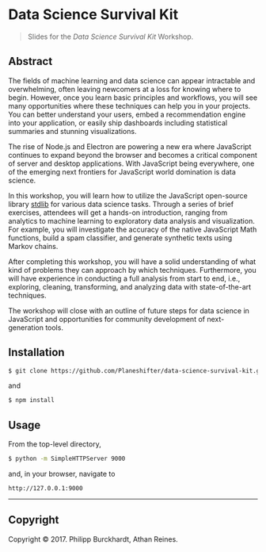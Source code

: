 # Data Science Survival Kit

> Slides for the _Data Science Survival Kit_ Workshop.


## Abstract

The fields of machine learning and data science can appear intractable and overwhelming, often leaving newcomers at a loss for knowing where to begin. However, once you learn basic principles and workflows, you will see many opportunities where these techniques can help you in your projects. You can better understand your users, embed a recommendation engine into your application, or easily ship dashboards including statistical summaries and stunning visualizations.

The rise of Node.js and Electron are powering a new era where JavaScript continues to expand beyond the browser and becomes a critical component of server and desktop applications. With JavaScript being everywhere, one of the emerging next frontiers for JavaScript world domination is data science.

In this workshop, you will learn how to utilize the JavaScript open-source library [stdlib][stdlib] for various data science tasks. Through a series of brief exercises, attendees will get a hands-on introduction, ranging from analytics to machine learning to exploratory data analysis and visualization. For example, you will investigate the accuracy of the native JavaScript Math functions, build a spam classifier, and generate synthetic texts using Markov chains.

After completing this workshop, you will have a solid understanding of what kind of problems they can approach by which techniques. Furthermore, you will have experience in conducting a full analysis from start to end, i.e., exploring, cleaning, transforming, and analyzing data with state-of-the-art techniques.

The workshop will close with an outline of future steps for data science in JavaScript and opportunities for community development of next-generation tools. 

## Installation

``` bash
$ git clone https://github.com/Planeshifter/data-science-survival-kit.git
```

and

``` bash
$ npm install
```


## Usage

From the top-level directory,

``` bash
$ python -m SimpleHTTPServer 9000
```

and, in your browser, navigate to

```
http://127.0.0.1:9000
```


---

## Copyright

Copyright &copy; 2017. Philipp Burckhardt, Athan Reines.


[stdlib]: https://stdlib.io

